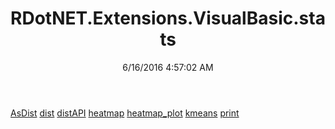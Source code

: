 ﻿---
title: RDotNET.Extensions.VisualBasic.stats
date: 6/16/2016 4:57:02 AM
---

[AsDist](T-RDotNET.Extensions.VisualBasic.stats.AsDist.html)
[dist](T-RDotNET.Extensions.VisualBasic.stats.dist.html)
[distAPI](T-RDotNET.Extensions.VisualBasic.stats.distAPI.html)
[heatmap](T-RDotNET.Extensions.VisualBasic.stats.heatmap.html)
[heatmap_plot](T-RDotNET.Extensions.VisualBasic.stats.heatmap_plot.html)
[kmeans](T-RDotNET.Extensions.VisualBasic.stats.kmeans.html)
[print](T-RDotNET.Extensions.VisualBasic.stats.print.html)
